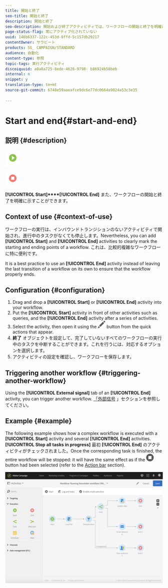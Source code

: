 ```yaml
---
title: 開始と終了
seo-title: 開始と終了
description: 開始と終了
seo-description: 開始および終了アクティビティでは、ワークフローの開始と終了を明確にマークできます。
page-status-flag: 常にアクティブ化されていない
uuid: 146b6337-122c-453d-8ffd-5c157db29217
contentOwner: サウビート
products: SG_ CAMPAIGN/STANDARD
audience: 自動化
content-type: 参照
topic-tags: 実行アクティビティ
discoiquuid: a0a8a725-8ede-4626-9798- b86924b58beb
internal: n
snippet: y
translation-type: tm+mt
source-git-commit: 6748e59aaeafce9dc6e77dc0664a9024a53c3e35

---
```



# Start and end{#start-and-end}

## 説明 {#description}

![](assets/start.png)

![](assets/end.png)

**[!UICONTROL Start]****[!UICONTROL End]** また、ワークフローの開始と終了を明確に示すことができます。

## Context of use {#context-of-use}

ワークフローの実行は、インバウンドトランジションのないアクティビティで開始され、進行中のタスクがなくても停止します。Nevertheless, you can add **[!UICONTROL Start]** and **[!UICONTROL End]** activities to clearly mark the starting and ending points of a workflow. これは、比較的複雑なワークフローに特に便利です。

It is a best practice to use an **[!UICONTROL End]** activity instead of leaving the last transition of a workflow on its own to ensure that the workflow properly ends.

## Configuration {#configuration}

1. Drag and drop a **[!UICONTROL Start]** or **[!UICONTROL End]** activity into your workflow.
1. Put the **[!UICONTROL Start]** activity in front of other activities such as queries, and the **[!UICONTROL End]** activity after a series of activities.
1. Select the activity, then open it using the ![](assets/edit_darkgrey-24px.png) button from the quick actions that appear.
1. **終了** オブジェクトを設定して、完了していないすべてのワークフローの実行中のタスクを中断することができます。これを行うには、対応するオプションを選択します。
1. アクティビティの設定を確認し、ワークフローを保存します。

## Triggering another workflow {#triggering-another-workflow}

Using the **[!UICONTROL External signal]** tab of an **[!UICONTROL End]** activity, you can trigger another workflow. [「外部信号](../../automating/using/external-signal.md) 」セクションを参照してください。

## Example {#example}

The following example shows how a complex workflow is executed with a **[!UICONTROL Start]** activity and several **[!UICONTROL End]** activities. **[!UICONTROL Stop all tasks in progress]** 最初 **[!UICONTROL End]** のアクティビティがチェックされました。Once the corresponding task is finished, the entire workflow will be stopped: it will have the same effect as if the ![](assets/stop_darkgrey-24px.png) button had been selected (refer to the [Action bar](../../automating/using/workflow-interface.md#action-bar) section).

![](assets/wkf_start_end_example.png)

